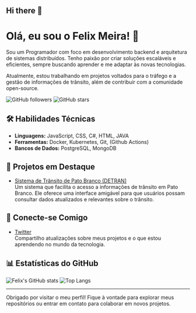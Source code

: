 ## Hi there 👋
# Olá, eu sou o Felix Meira! 👋

Sou um Programador com foco em desenvolvimento backend e arquitetura de sistemas distribuídos. Tenho paixão por criar soluções escaláveis e eficientes, sempre buscando aprender e me adaptar às novas tecnologias. 

Atualmente, estou trabalhando em projetos voltados para o tráfego e a gestão de informações de trânsito, além de contribuir com a comunidade open-source.

![GitHub followers](https://img.shields.io/github/followers/felixmeira?style=social)
![GitHub stars](https://img.shields.io/github/stars/felixmeira?style=social)

## 🛠️ Habilidades Técnicas

- **Linguagens:** JavaScript, CSS, C#, HTML, JAVA
- **Ferramentas:** Docker, Kubernetes, Git, (Github Actions)
- **Bancos de Dados:** PostgreSQL, MongoDB

## 🚀 Projetos em Destaque

- [Sistema de Trânsito de Pato Branco (DETRAN)](https://transito-pb.netlify.app/)  
  Um sistema que facilita o acesso a informações de trânsito em Pato Branco. Ele oferece uma interface amigável para que usuários possam consultar dados atualizados e relevantes sobre o trânsito.

## 💬 Conecte-se Comigo

- [Twitter](https://x.com/felixapm?s=21)  
  Compartilho atualizações sobre meus projetos e o que estou aprendendo no mundo da tecnologia.

## 📊 Estatísticas do GitHub

![Felix's GitHub stats](https://github-readme-stats.vercel.app/api?username=felixmeira&show_icons=true&theme=radical)
![Top Langs](https://github-readme-stats.vercel.app/api/top-langs/?username=felixmeira&layout=compact&theme=radical)

---

Obrigado por visitar o meu perfil! Fique à vontade para explorar meus repositórios ou entrar em contato para colaborar em novos projetos.
